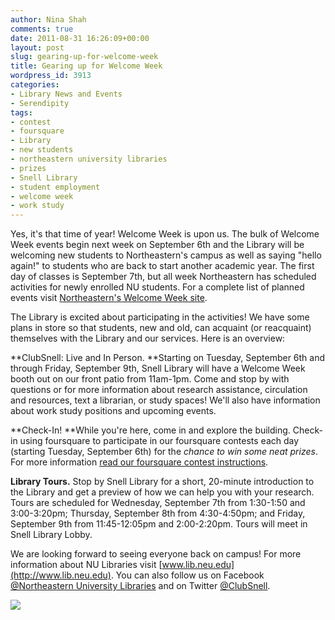 ```yaml
---
author: Nina Shah
comments: true
date: 2011-08-31 16:26:09+00:00
layout: post
slug: gearing-up-for-welcome-week
title: Gearing up for Welcome Week
wordpress_id: 3913
categories:
- Library News and Events
- Serendipity
tags:
- contest
- foursquare
- Library
- new students
- northeastern university libraries
- prizes
- Snell Library
- student employment
- welcome week
- work study
---
```


Yes, it's that time of year! Welcome Week is upon us. The bulk of Welcome Week events begin next week on September 6th and the Library will be welcoming new students to Northeastern's campus as well as saying "hello again!" to students who are back to start another academic year. The first day of classes is September 7th, but all week Northeastern has scheduled activities for newly enrolled NU students. For a complete list of planned events visit [ Northeastern's Welcome Week site](http://www.northeastern.edu/welcomeweek/).

The Library is excited about participating in the activities! We have some plans in store so that students, new and old, can acquaint (or reacquaint) themselves with the Library and our services. Here is an overview:

**ClubSnell: Live and In Person. **Starting on Tuesday, September 6th and through Friday, September 9th, Snell Library will have a Welcome Week booth out on our front patio from 11am-1pm. Come and stop by with questions or for more information about research assistance, circulation and resources, text a librarian, or study spaces! We'll also have information about work study positions and upcoming events.

**Check-In! **While you're here, come in and explore the building. Check-in using foursquare to participate in our foursquare contests each day (starting Tuesday, September 6th) for the _chance to win some neat prizes_. For more information  [read our foursquare contest instructions](http://www.northeastern.edu//welcomeweek/m/foursquare.html).

**Library Tours.** Stop by Snell Library for a short, 20-minute introduction to the Library and get a preview of how we can help you with your research. Tours are scheduled for Wednesday, September 7th from 1:30-1:50 and 3:00-3:20pm; Thursday, September 8th from 4:30-4:50pm; and Friday, September 9th from 11:45-12:05pm and 2:00-2:20pm. Tours will meet in Snell Library Lobby.

We are looking forward to seeing everyone back on campus! For more information about NU Libraries visit [www.lib.neu.edu](http://www.lib.neu.edu). You can also follow us on Facebook [@Northeastern University Libraries](http://www.facebook.com/#!/pages/Northeastern-University-Libraries/71520567525) and on Twitter [@ClubSnell](http://twitter.com/#!/ClubSnell).

![](file:///Users/nin.shah/Library/Caches/TemporaryItems/moz-screenshot.png)
